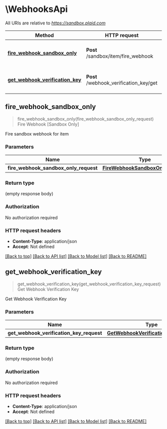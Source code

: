 # \WebhooksApi

All URIs are relative to *https://sandbox.plaid.com*

Method | HTTP request | Description
------------- | ------------- | -------------
[**fire_webhook_sandbox_only**](WebhooksApi.md#fire_webhook_sandbox_only) | **Post** /sandbox/item/fire_webhook | Fire Webhook [Sandbox Only]
[**get_webhook_verification_key**](WebhooksApi.md#get_webhook_verification_key) | **Post** /webhook_verification_key/get | Get Webhook Verification Key



## fire_webhook_sandbox_only

> fire_webhook_sandbox_only(fire_webhook_sandbox_only_request)
Fire Webhook [Sandbox Only]

Fire sandbox webhook for item

### Parameters


Name | Type | Description  | Required | Notes
------------- | ------------- | ------------- | ------------- | -------------
**fire_webhook_sandbox_only_request** | [**FireWebhookSandboxOnlyRequest**](FireWebhookSandboxOnlyRequest.md) |  | [required] |

### Return type

 (empty response body)

### Authorization

No authorization required

### HTTP request headers

- **Content-Type**: application/json
- **Accept**: Not defined

[[Back to top]](#) [[Back to API list]](../README.md#documentation-for-api-endpoints) [[Back to Model list]](../README.md#documentation-for-models) [[Back to README]](../README.md)


## get_webhook_verification_key

> get_webhook_verification_key(get_webhook_verification_key_request)
Get Webhook Verification Key

Get Webhook Verification Key

### Parameters


Name | Type | Description  | Required | Notes
------------- | ------------- | ------------- | ------------- | -------------
**get_webhook_verification_key_request** | [**GetWebhookVerificationKeyRequest**](GetWebhookVerificationKeyRequest.md) |  | [required] |

### Return type

 (empty response body)

### Authorization

No authorization required

### HTTP request headers

- **Content-Type**: application/json
- **Accept**: Not defined

[[Back to top]](#) [[Back to API list]](../README.md#documentation-for-api-endpoints) [[Back to Model list]](../README.md#documentation-for-models) [[Back to README]](../README.md)


